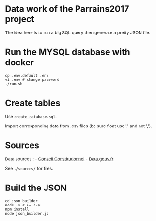 
Data work of the Parrains2017 project
======================================

The idea here is to run a big SQL query then generate a pretty JSON file.

# Run the MYSQL database with docker

```
cp .env.default .env
vi .env # change password
./run.sh
```

# Create tables

Use `create_database.sql`.

Import corresponding data from .csv files (be sure float use '.' and not ',').

# Sources

Data sources :
    - [Conseil Constitutionnel](https://presidentielle2017.conseil-constitutionnel.fr/les-parrainages/tous-les-parrainages/)
    - [Data.gouv.fr](https://www.data.gouv.fr/fr/)

See `./sources/` for files.

# Build the JSON

```
cd json_builder
node -v # >= 7.4
npm install
node json_builder.js
```

